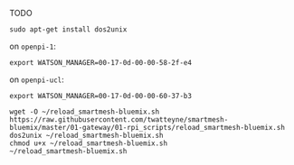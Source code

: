 TODO

```
sudo apt-get install dos2unix
```

on `openpi-1`:
```
export WATSON_MANAGER=00-17-0d-00-00-58-2f-e4
```

on `openpi-ucl`:
```
export WATSON_MANAGER=00-17-0d-00-00-60-37-b3
```

```
wget -O ~/reload_smartmesh-bluemix.sh https://raw.githubusercontent.com/twatteyne/smartmesh-bluemix/master/01-gateway/01-rpi_scripts/reload_smartmesh-bluemix.sh
dos2unix ~/reload_smartmesh-bluemix.sh
chmod u+x ~/reload_smartmesh-bluemix.sh
~/reload_smartmesh-bluemix.sh
```